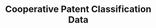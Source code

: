 ---
layout: default
bigquery: https://console.cloud.google.com/bigquery?p=patents-public-data&d=cpc&page=dataset
citation: '“Cooperative Patent Classification” by the EPO and USPTO, for public use. '
contributors: EPO, USPTO
cost: None
description: Cooperative Patent Classification Data contains the scheme and definitions
  of the Cooperative Patent Classification system for classifying patent documents.
  The CPC is the result of a partnership between the EPO and the USPTO in their joint
  effort to develop a common, internationally compatible classification system for
  technical documents, in particular patent publications, which will be used by both
  offices in the patent granting process
documentation: https://www.cooperativepatentclassification.org/cpcSchemeAndDefinitions
last_edit: Mon, 04 Apr 2022 19:07:06 GMT
location: https://www.cooperativepatentclassification.org/index
maintained_by: USPTO, EPO
schema_fields: '[''ipcConcordant'', ''dateRevised'', ''breakdownCode'', ''title_part'',
  ''ipc_concordant'', ''glossary'', ''titleFull'', ''title_full'', ''notAllocatable'',
  ''application_references'', ''status'', ''residualReferences'', ''children'', ''symbol'',
  ''limitingReferences'', ''titlePart'', ''date_revised'', ''definition'', ''breakdown_code'',
  ''sizeCache'', ''child_groups'', ''informative_references'', ''synonyms'', ''residual_references'',
  ''informativeReferences'', ''level'', ''applicationReferences'', ''not_allocatable'',
  ''additional_only'', ''limiting_references'', ''childGroups'', ''parents'']'
shortname: cooperative_patent_classification
tags:
- patents
- science
title: Cooperative Patent Classification Data
uuid: 984374a7-16e9-4b35-9445-458daceb01bf
---